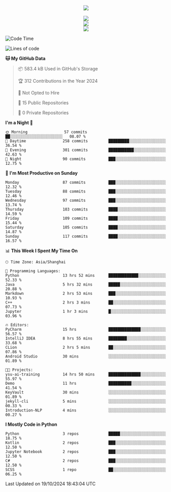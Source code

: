 <div align="center">
  <img src="https://readme-typing-svg.demolab.com?font=Zhi+Mang+Xing&size=40&pause=1000&color=000000&center=true&vCenter=true&lines=Baymax%E5%B0%8F%E6%8C%AF;Hello%20World"/><br/>
  <br/>
  <img src="https://skillicons.dev/icons?i=java,kotlin,python,c,cpp,html,css,javascript" /><br/>
  <img src="https://skillicons.dev/icons?i=spring,vue,pytorch,maven,gradle,mysql,sqlite,linux" /><br/>
  <img src="https://skillicons.dev/icons?i=idea,pycharm,webstorm,androidstudio,vscode,git,vim,md" /><br/>
</div>

<!--START_SECTION:waka-->
![Code Time](http://img.shields.io/badge/Code%20Time-373%20hrs%2030%20mins-blue)

![Lines of code](https://img.shields.io/badge/From%20Hello%20World%20I%27ve%20Written-5.3%20million%20lines%20of%20code-blue)

**🐱 My GitHub Data** 

> 📦 583.4 kB Used in GitHub's Storage 
 > 
> 🏆 312 Contributions in the Year 2024
 > 
> 🚫 Not Opted to Hire
 > 
> 📜 15 Public Repositories 
 > 
> 🔑 0 Private Repositories 
 > 
**I'm a Night 🦉** 

```text
🌞 Morning                57 commits          ██░░░░░░░░░░░░░░░░░░░░░░░   08.07 % 
🌆 Daytime                258 commits         █████████░░░░░░░░░░░░░░░░   36.54 % 
🌃 Evening                301 commits         ███████████░░░░░░░░░░░░░░   42.63 % 
🌙 Night                  90 commits          ███░░░░░░░░░░░░░░░░░░░░░░   12.75 % 
```
📅 **I'm Most Productive on Sunday** 

```text
Monday                   87 commits          ███░░░░░░░░░░░░░░░░░░░░░░   12.32 % 
Tuesday                  88 commits          ███░░░░░░░░░░░░░░░░░░░░░░   12.46 % 
Wednesday                97 commits          ███░░░░░░░░░░░░░░░░░░░░░░   13.74 % 
Thursday                 103 commits         ████░░░░░░░░░░░░░░░░░░░░░   14.59 % 
Friday                   109 commits         ████░░░░░░░░░░░░░░░░░░░░░   15.44 % 
Saturday                 105 commits         ████░░░░░░░░░░░░░░░░░░░░░   14.87 % 
Sunday                   117 commits         ████░░░░░░░░░░░░░░░░░░░░░   16.57 % 
```


📊 **This Week I Spent My Time On** 

```text
🕑︎ Time Zone: Asia/Shanghai

💬 Programming Languages: 
Python                   13 hrs 52 mins      █████████████░░░░░░░░░░░░   52.33 % 
Java                     5 hrs 32 mins       █████░░░░░░░░░░░░░░░░░░░░   20.88 % 
Markdown                 2 hrs 53 mins       ███░░░░░░░░░░░░░░░░░░░░░░   10.93 % 
C++                      2 hrs 3 mins        ██░░░░░░░░░░░░░░░░░░░░░░░   07.73 % 
Jupyter                  1 hr 3 mins         █░░░░░░░░░░░░░░░░░░░░░░░░   03.96 % 

🔥 Editors: 
PyCharm                  15 hrs              ██████████████░░░░░░░░░░░   56.57 % 
IntelliJ IDEA            8 hrs 55 mins       ████████░░░░░░░░░░░░░░░░░   33.68 % 
CLion                    2 hrs 5 mins        ██░░░░░░░░░░░░░░░░░░░░░░░   07.86 % 
Android Studio           30 mins             ░░░░░░░░░░░░░░░░░░░░░░░░░   01.89 % 

🐱‍💻 Projects: 
ysu-ai-training          14 hrs 50 mins      ██████████████░░░░░░░░░░░   55.97 % 
Demo                     11 hrs              ██████████░░░░░░░░░░░░░░░   41.54 % 
KeyVault                 30 mins             ░░░░░░░░░░░░░░░░░░░░░░░░░   01.89 % 
jekyll-cli               5 mins              ░░░░░░░░░░░░░░░░░░░░░░░░░   00.33 % 
Introduction-NLP         4 mins              ░░░░░░░░░░░░░░░░░░░░░░░░░   00.27 % 
```

**I Mostly Code in Python** 

```text
Python                   3 repos             █████░░░░░░░░░░░░░░░░░░░░   18.75 % 
Kotlin                   2 repos             ███░░░░░░░░░░░░░░░░░░░░░░   12.50 % 
Jupyter Notebook         2 repos             ███░░░░░░░░░░░░░░░░░░░░░░   12.50 % 
C#                       2 repos             ███░░░░░░░░░░░░░░░░░░░░░░   12.50 % 
SCSS                     1 repo              ██░░░░░░░░░░░░░░░░░░░░░░░   06.25 % 
```




 Last Updated on 19/10/2024 18:43:04 UTC
<!--END_SECTION:waka-->





